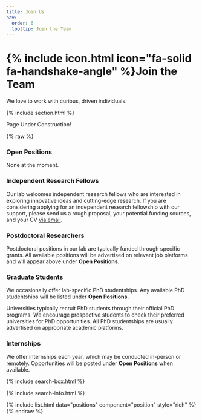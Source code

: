 ```yaml
---
title: Join Us
nav:
  order: 6
  tooltip: Join the Team
---
```


# {% include icon.html icon="fa-solid fa-handshake-angle" %}Join the Team

We love to work with curious, driven individuals.

{% include section.html %}

Page Under Construction!


{% raw %}
### Open Positions

None at the moment.

### Independent Research Fellows

Our lab welcomes independent research fellows who are interested in exploring innovative ideas and cutting-edge research. If you are considering applying for an independent research fellowship with our support, please send us a rough proposal, your potential funding sources, and your CV [via email](#).

### Postdoctoral Researchers

Postdoctoral positions in our lab are typically funded through specific grants. All available positions will be advertised on relevant job platforms and will appear above under **Open Positions**.

### Graduate Students

We occasionally offer lab-specific PhD studentships. Any available PhD studentships will be listed under **Open Positions**.

Universities typically recruit PhD students through their official PhD programs. We encourage prospective students to check their preferred universities for PhD opportunities. All PhD studentships are usually advertised on appropriate academic platforms.

### Internships

We offer internships each year, which may be conducted in-person or remotely. Opportunities will be posted under **Open Positions** when available.

{% include search-box.html %}

{% include search-info.html %}

{% include list.html data="positions" component="position" style="rich" %}
{% endraw %}
